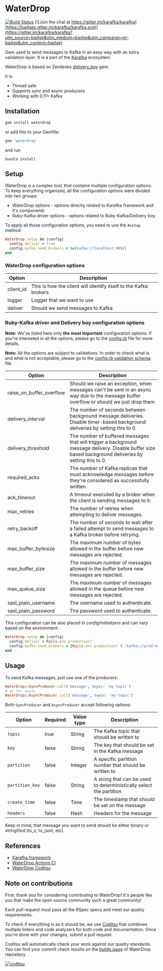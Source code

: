 # WaterDrop

[![Build Status](https://github.com/karafka/waterdrop/workflows/ci/badge.svg)](https://github.com/karafka/waterdrop/actions?query=workflow%3Aci)
[![Join the chat at https://gitter.im/karafka/karafka](https://badges.gitter.im/karafka/karafka.svg)](https://gitter.im/karafka/karafka?utm_source=badge&utm_medium=badge&utm_campaign=pr-badge&utm_content=badge)

Gem used to send messages to Kafka in an easy way with an extra validation layer. It is a part of the [Karafka](https://github.com/karafka/karafka) ecosystem.

WaterDrop is based on Zendesks [delivery_boy](https://github.com/zendesk/delivery_boy) gem.

It is:

 - Thread safe
 - Supports sync and async producers
 - Working with 0.11+ Kafka

## Installation

```ruby
gem install waterdrop
```

or add this to your Gemfile:

```ruby
gem 'waterdrop'
```

and run

```
bundle install
```

## Setup

WaterDrop is a complex tool, that contains multiple configuration options. To keep everything organized, all the configuration options were divided into two groups:

- WaterDrop options - options directly related to Karafka framework and it's components
- Ruby-Kafka driver options - options related to Ruby-Kafka/Delivery boy

To apply all those configuration options, you need to use the ```#setup``` method:

```ruby
WaterDrop.setup do |config|
  config.deliver = true
  config.kafka.seed_brokers = %w[kafka://localhost:9092]
end
```

### WaterDrop configuration options

| Option                      | Description                                                      |
|-----------------------------|------------------------------------------------------------------|
| client_id                   | This is how the client will identify itself to the Kafka brokers |
| logger                      | Logger that we want to use                                       |
| deliver                     | Should we send messages to Kafka                                 |

### Ruby-Kafka driver and Delivery boy configuration options

**Note:** We've listed here only **the most important** configuration options. If you're interested in all the options, please go to the [config.rb](https://github.com/karafka/waterdrop/blob/master/lib/water_drop/config.rb) file for more details.

**Note:** All the options are subject to validations. In order to check what is and what is not acceptable, please go to the [config.rb validation schema](https://github.com/karafka/waterdrop/blob/master/lib/water_drop/schemas/config.rb) file.

| Option                   | Description                                                                                                                                           |
|--------------------------|-------------------------------------------------------------------------------------------------------------------------------------------------------|
| raise_on_buffer_overflow | Should we raise an exception, when messages can't be sent in an async way due to the message buffer overflow or should we just drop them              |
| delivery_interval        | The number of seconds between background message deliveries. Disable timer-based background deliveries by setting this to 0.                          |
| delivery_threshold       | The number of buffered messages that will trigger a background message delivery. Disable buffer size based background deliveries by setting this to 0.|
| required_acks            | The number of Kafka replicas that must acknowledge messages before they're considered as successfully written.                                        |
| ack_timeout              | A timeout executed by a broker when the client is sending messages to it.                                                                             |
| max_retries              | The number of retries when attempting to deliver messages.                                                                                            |
| retry_backoff            | The number of seconds to wait after a failed attempt to send messages to a Kafka broker before retrying.                                              |
| max_buffer_bytesize      | The maximum number of bytes allowed in the buffer before new messages are rejected.                                                                   |
| max_buffer_size          | The maximum number of messages allowed in the buffer before new messages are rejected.                                                                |
| max_queue_size           | The maximum number of messages allowed in the queue before new messages are rejected.                                                                 |
| sasl_plain_username      | The username used to authenticate.                                                                                                                    |
| sasl_plain_password      | The password used to authenticate.                                                                                                                    |

This configuration can be also placed in *config/initializers* and can vary based on the environment:

```ruby
WaterDrop.setup do |config|
  config.deliver = Rails.env.production?
  config.kafka.seed_brokers = [Rails.env.production? ? 'kafka://prod-host:9091' : 'kafka://localhost:9092']
end
```

## Usage

To send Kafka messages, just use one of the producers:

```ruby
WaterDrop::SyncProducer.call('message', topic: 'my-topic')
# or for async
WaterDrop::AsyncProducer.call('message', topic: 'my-topic')
```

Both ```SyncProducer``` and ```AsyncProducer``` accept following options:

| Option              | Required | Value type | Description                                                         |
|-------------------- |----------|------------|---------------------------------------------------------------------|
| ```topic```         | true     | String     | The Kafka topic that should be written to                           |
| ```key```           | false    | String     | The key that should be set in the Kafka message                     |
| ```partition```     | false    | Integer    | A specific partition number that should be written to               |
| ```partition_key``` | false    | String     | A string that can be used to deterministically select the partition |
| ```create_time```   | false    | Time       | The timestamp that should be set on the message                     |
| ```headers```       | false    | Hash       | Headers for the message                                             |

Keep in mind, that message you want to send should be either binary or stringified (to_s, to_json, etc).

## References

* [Karafka framework](https://github.com/karafka/karafka)
* [WaterDrop Actions CI](https://github.com/karafka/waterdrop/actions?query=workflow%3Aci)
* [WaterDrop Coditsu](https://app.coditsu.io/karafka/repositories/waterdrop)

## Note on contributions

First, thank you for considering contributing to WaterDrop! It's people like you that make the open source community such a great community!

Each pull request must pass all the RSpec specs and meet our quality requirements.

To check if everything is as it should be, we use [Coditsu](https://coditsu.io) that combines multiple linters and code analyzers for both code and documentation. Once you're done with your changes, submit a pull request.

Coditsu will automatically check your work against our quality standards. You can find your commit check results on the [builds page](https://app.coditsu.io/karafka/repositories/waterdrop/builds/commit_builds) of WaterDrop repository.

[![coditsu](https://coditsu.io/assets/quality_bar.svg)](https://app.coditsu.io/karafka/repositories/waterdrop/builds/commit_builds)
